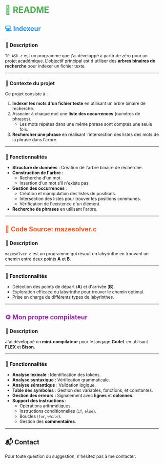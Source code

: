 # <span style="color: #4CAF50;">📘 README</span>  

## <span style="color: #2196F3;">💻 Indexeur </span>  

### 📝 **Description**  
`TP ASD.c` est un programme que j'ai développé à partir de zéro pour un projet académique. L'objectif principal est d'utiliser des **arbres binaires de recherche** pour indexer un fichier texte.  

---

### 🌟 **Contexte du projet**  
Ce projet consiste à :  
1. **Indexer les mots d'un fichier texte** en utilisant un arbre binaire de recherche.  
2. Associer à chaque mot une **liste des occurrences** (numéros de phrases).  
   - Les mots répétés dans une même phrase sont comptés une seule fois.  
3. **Rechercher une phrase** en réalisant l'intersection des listes des mots de la phrase dans l'arbre.  

---

### 🚀 **Fonctionnalités**  
- **Structure de données** : Création de l'arbre binaire de recherche.  
- **Construction de l'arbre** :  
  - Recherche d'un mot.  
  - Insertion d'un mot s'il n'existe pas.  
- **Gestion des occurrences** :  
  - Création et manipulation des listes de positions.  
  - Intersection des listes pour trouver les positions communes.  
  - Vérification de l'existence d'un élément.  
- **Recherche de phrases** en utilisant l'arbre.  

---

## <span style="color: #FF5722;">🧩 Code Source: mazesolver.c</span>  

### 📝 **Description**  
`mazesolver.c` est un programme qui résout un labyrinthe en trouvant un chemin entre deux points **A** et **B**.  

---

### 🚀 **Fonctionnalités**  
- Détection des points de départ (**A**) et d'arrivée (**B**).  
- Exploration efficace du labyrinthe pour trouver le chemin optimal.  
- Prise en charge de différents types de labyrinthes.  

---

## <span style="color: #9C27B0;">⚙️ Mon propre compilateur</span>  

### 📝 **Description**  
J'ai développé un **mini-compilateur** pour le langage **CodeL** en utilisant **FLEX** et **Bison**.  

---

### 🚀 **Fonctionnalités**  
- **Analyse lexicale** : Identification des tokens.  
- **Analyse syntaxique** : Vérification grammaticale.  
- **Analyse sémantique** : Validation logique.  
- **Table des symboles** : Gestion des variables, fonctions, et constantes.  
- **Gestion des erreurs** : Signalement avec **lignes** et **colonnes**.  
- **Support des instructions** :  
  - Opérations arithmétiques.  
  - Instructions conditionnelles (`if`, `else`).  
  - Boucles (`for`, `while`).  
  - Gestion des **commentaires**.  

---

## 📬 **Contact**  
Pour toute question ou suggestion, n'hésitez pas à me contacter.  
